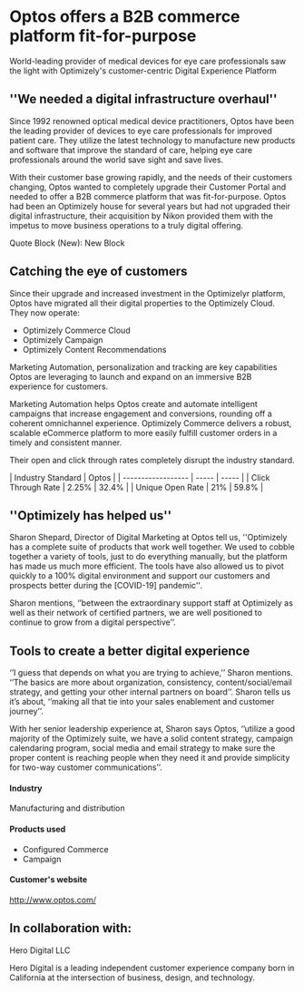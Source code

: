 # Optos offers a B2B commerce platform fit-for-purpose

World-leading provider of medical devices for eye care professionals saw the
light with Optimizely's customer-centric Digital Experience Platform

## ''We needed a digital infrastructure overhaul''

Since 1992 renowned optical medical device practitioners, Optos have been the
leading provider of devices to eye care professionals for improved patient care.
They utilize the latest technology to manufacture new products and software that
improve the standard of care, helping eye care professionals around the world
save sight and save lives.

With their customer base growing rapidly, and the needs of their customers
changing, Optos wanted to completely upgrade their Customer Portal and needed to
offer a B2B commerce platform that was fit-for-purpose. Optos had been an
Optimizely house for several years but had not upgraded their digital
infrastructure, their acquisition by Nikon provided them with the impetus to
move business operations to a truly digital offering.

Quote Block (New): New Block

## Catching the eye of customers

Since their upgrade and increased investment in the Optimizelyr platform, Optos
have migrated all their digital properties to the Optimizely Cloud. They now
operate:

- Optimizely Commerce Cloud
- Optimizely Campaign
- Optimizely Content Recommendations

Marketing Automation, personalization and tracking are key capabilities Optos
are leveraging to launch and expand on an immersive B2B experience for
customers.

Marketing Automation helps Optos create and automate intelligent campaigns that
increase engagement and conversions, rounding off a coherent omnichannel
experience. Optimizely Commerce delivers a robust, scalable eCommerce platform
to more easily fulfill customer orders in a timely and consistent manner.

Their open and click through rates completely disrupt the industry standard.

| Industry Standard  | Optos |
| ------------------ | ----- | ----- |
| Click Through Rate | 2.25% | 32.4% |
| Unique Open Rate   | 21%   | 59.8% |

## ''Optimizely has helped us''

Sharon Shepard, Director of Digital Marketing at Optos tell us, ''Optimizely has
a complete suite of products that work well together. We used to cobble together
a variety of tools, just to do everything manually, but the platform has made us
much more efficient. The tools have also allowed us to pivot quickly to a 100%
digital environment and support our customers and prospects better during the
[COVID-19] pandemic''.

Sharon mentions, ‘’between the extraordinary support staff at Optimizely as well
as their network of certified partners, we are well positioned to continue to
grow from a digital perspective’’.

## Tools to create a better digital experience

‘’I guess that depends on what you are trying to achieve,’’ Sharon mentions.
‘’The basics are more about organization, consistency, content/social/email
strategy, and getting your other internal partners on board’’. Sharon tells us
it’s about, ‘’making all that tie into your sales enablement and customer
journey’’.

With her senior leadership experience at, Sharon says Optos, ‘’utilize a good
majority of the Optimizely suite, we have a solid content strategy, campaign
calendaring program, social media and email strategy to make sure the proper
content is reaching people when they need it and provide simplicity for two-way
customer communications’’.

#### Industry

Manufacturing and distribution

#### Products used

- Configured Commerce
- Campaign

#### Customer's website

http://www.optos.com/

## In collaboration with:

Hero Digital LLC

Hero Digital is a leading independent customer experience company born in
California at the intersection of business, design, and technology.
